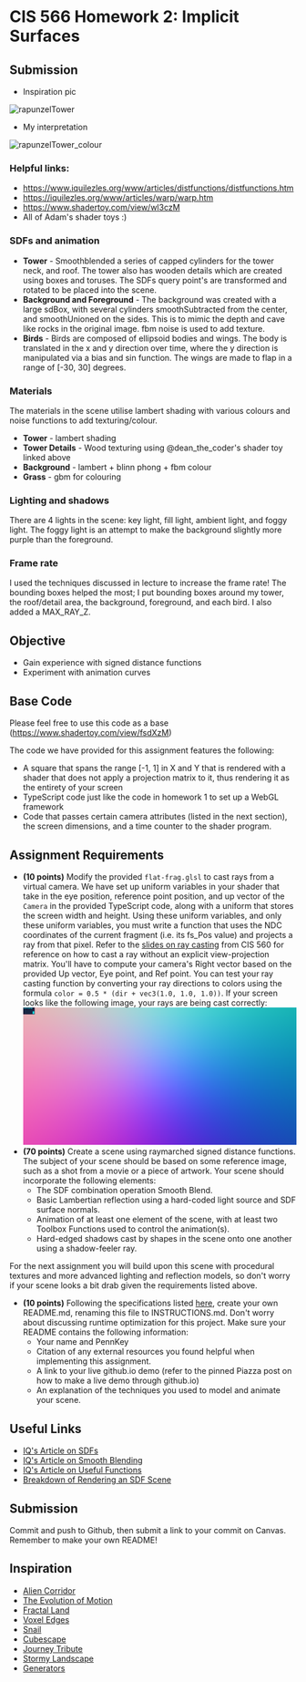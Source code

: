 # CIS 566 Homework 2: Implicit Surfaces

## Submission

- Inspiration pic

![rapunzelTower](https://user-images.githubusercontent.com/59979404/137064871-13563820-6ca4-47be-965b-ebbcd1b8dced.png)

- My interpretation
 
![rapunzelTower_colour](https://user-images.githubusercontent.com/59979404/137064861-b2dab1e9-cc24-46d0-8cf2-8f4719d97fd3.PNG)

### Helpful links:
- https://www.iquilezles.org/www/articles/distfunctions/distfunctions.htm
- https://iquilezles.org/www/articles/warp/warp.htm
- https://www.shadertoy.com/view/wl3czM
- All of Adam's shader toys :) 

### SDFs and animation

- **Tower** - Smoothblended a series of capped cylinders for the tower neck, and roof. The tower also has wooden details which are created using boxes and toruses. The SDFs query point's are transformed and rotated to be placed into the scene. 
- **Background and Foreground** - The background was created with a large sdBox, with several cylinders smoothSubtracted from the center, and smoothUnioned on the sides. This is  to mimic the depth and cave like rocks in the original image. fbm noise is used to add texture.
- **Birds** - Birds are composed of ellipsoid bodies and wings. The body is translated in the x and y direction over time, where the y direction is manipulated via a bias and sin function. The wings are made to flap in a range of [-30, 30] degrees. 


### Materials 
The materials in the scene utilise lambert shading with various colours and noise functions to add texturing/colour. 
- **Tower** - lambert shading
- **Tower Details** - Wood texturing using @dean_the_coder's shader toy linked above
- **Background** - lambert + blinn phong + fbm colour
- **Grass** - gbm for colouring

### Lighting and shadows
There are 4 lights in the scene: key light, fill light, ambient light, and foggy light. The foggy light is an attempt to make the background slightly more purple than the foreground. 

### Frame rate
I used the techniques discussed in lecture to increase the frame rate! The bounding boxes helped the most; I put bounding boxes around my tower, the roof/detail area, the background, foreground, and each bird. I also added a MAX_RAY_Z. 

## Objective
- Gain experience with signed distance functions
- Experiment with animation curves

## Base Code

Please feel free to use this code as a base (https://www.shadertoy.com/view/fsdXzM)

The code we have provided for this assignment features the following:
- A square that spans the range [-1, 1] in X and Y that is rendered with a
shader that does not apply a projection matrix to it, thus rendering it as the
entirety of your screen
- TypeScript code just like the code in homework 1 to set up a WebGL framework
- Code that passes certain camera attributes (listed in the next section),
the screen dimensions, and a time counter to the shader program.

## Assignment Requirements
- __(10 points)__ Modify the provided `flat-frag.glsl` to cast rays from a
virtual camera. We have set up uniform variables in your shader that take in
the eye position, reference point position, and up vector of the `Camera` in
the provided TypeScript code, along with a uniform that stores the screen width
and height. Using these uniform variables, and only these uniform variables,
you must write a function that uses the NDC coordinates of the current fragment
(i.e. its fs_Pos value) and projects a ray from that pixel. Refer to the [slides
on ray casting](https://docs.google.com/presentation/d/e/2PACX-1vSN5ntJISgdOXOSNyoHimSVKblnPnL-Nywd6aRPI-XPucX9CeqzIEGTjFTwvmjYUgCglTqgvyP1CpxZ/pub?start=false&loop=false&delayms=60000&slide=id.g27215b64c6_0_107)
from CIS 560 for reference on how to cast a ray without an explicit
view-projection matrix. You'll have to compute your camera's Right vector based
on the provided Up vector, Eye point, and Ref point. You can test your ray
casting function by converting your ray directions to colors using the formula
`color = 0.5 * (dir + vec3(1.0, 1.0, 1.0))`. If your screen looks like the
following image, your rays are being cast correctly:
![](rayDir.png)
- __(70 points)__ Create a scene using raymarched signed distance functions.
The subject of your scene should be based on some reference image, such as a
shot from a movie or a piece of artwork. Your scene should incorporate the
following elements:
  - The SDF combination operation Smooth Blend.
  - Basic Lambertian reflection using a hard-coded light source and SDF surface normals.
  - Animation of at least one element of the scene, with at least two Toolbox Functions
  used to control the animation(s).
  - Hard-edged shadows cast by shapes in the scene onto one another using a shadow-feeler ray.

For the next assignment you will build upon this scene with procedural textures and more
advanced lighting and reflection models, so don't worry if your scene looks a bit drab
given the requirements listed above.

- __(10 points)__ Following the specifications listed
[here](https://github.com/pjcozzi/Articles/blob/master/CIS565/GitHubRepo/README.md),
create your own README.md, renaming this file to INSTRUCTIONS.md. Don't worry
about discussing runtime optimization for this project. Make sure your
README contains the following information:
  - Your name and PennKey
  - Citation of any external resources you found helpful when implementing this
  assignment.
  - A link to your live github.io demo (refer to the pinned Piazza post on
    how to make a live demo through github.io)
  - An explanation of the techniques you used to model and animate your scene.

## Useful Links
- [IQ's Article on SDFs](http://www.iquilezles.org/www/articles/distfunctions/distfunctions.htm)
- [IQ's Article on Smooth Blending](http://www.iquilezles.org/www/articles/smin/smin.htm)
- [IQ's Article on Useful Functions](http://www.iquilezles.org/www/articles/functions/functions.htm)
- [Breakdown of Rendering an SDF Scene](http://www.iquilezles.org/www/material/nvscene2008/rwwtt.pdf)


## Submission
Commit and push to Github, then submit a link to your commit on Canvas. Remember
to make your own README!

## Inspiration
- [Alien Corridor](https://www.shadertoy.com/view/4slyRs)
- [The Evolution of Motion](https://www.shadertoy.com/view/XlfGzH)
- [Fractal Land](https://www.shadertoy.com/view/XsBXWt)
- [Voxel Edges](https://www.shadertoy.com/view/4dfGzs)
- [Snail](https://www.shadertoy.com/view/ld3Gz2)
- [Cubescape](https://www.shadertoy.com/view/Msl3Rr)
- [Journey Tribute](https://www.shadertoy.com/view/ldlcRf)
- [Stormy Landscape](https://www.shadertoy.com/view/4ts3z2)
- [Generators](https://www.shadertoy.com/view/Xtf3Rn)
